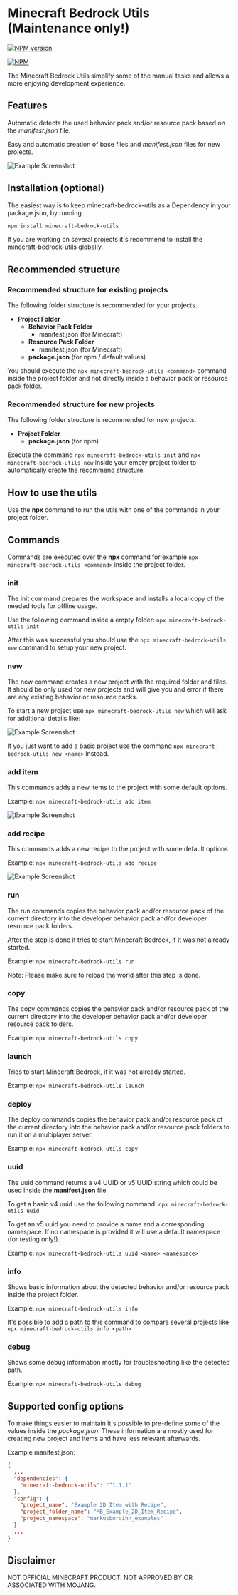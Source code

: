 # Minecraft Bedrock Utils (Maintenance only!)

[![NPM version](https://img.shields.io/npm/v/minecraft-bedrock-utils.svg)](https://www.npmjs.org/package/minecraft-bedrock-utils)

[![NPM](https://nodei.co/npm/minecraft-bedrock-utils.png?downloads=true&downloadRank=true)](https://nodei.co/npm/minecraft-bedrock-utils/)

The Minecraft Bedrock Utils simplify some of the manual tasks and allows a more
enjoying development experience.

## Features

Automatic detects the used behavior pack and/or resource pack based on the
_manifest.json_ file.

Easy and automatic creation of base files and _manifest.json_ files for new
projects.

![Example Screenshot](assets/new_project_example.jpg)

## Installation (optional)

The easiest way is to keep minecraft-bedrock-utils as a Dependency in your
package.json, by running

```bash
npm install minecraft-bedrock-utils
```

If you are working on several projects it's recommend to install the
minecraft-bedrock-utils globally.

## Recommended structure

### Recommended structure for existing projects

The following folder structure is recommended for your projects.

- **Project Folder**
  - **Behavior Pack Folder**
    - manifest.json (for Minecraft)
  - **Resource Pack Folder**
    - manifest.json (for Minecraft)
  - **package.json** (for npm / default values)

You should execute the `npx minecraft-bedrock-utils <command>` command inside
the project folder and not directly inside a behavior pack or resource pack
folder.

### Recommended structure for new projects

The following folder structure is recommended for new projects.

- **Project Folder**
  - **package.json** (for npm)

Execute the command `npx minecraft-bedrock-utils init` and
`npx minecraft-bedrock-utils new` inside your empty project folder to
automatically create the recommend structure.

## How to use the utils

Use the **npx** command to run the utils with one of the commands in your
project folder.

## Commands

Commands are executed over the **npx** command for example
`npx minecraft-bedrock-utils <command>` inside the project folder.

### init

The init command prepares the workspace and installs a local copy of the needed
tools for offline usage.

Use the following command inside a empty folder:
`npx minecraft-bedrock-utils init`

After this was successful you should use the `npx minecraft-bedrock-utils new`
command to setup your new project.

### new

The new command creates a new project with the required folder and files. It
should be only used for new projects and will give you and error if there are
any existing behavior or resource packs.

To start a new project use `npx minecraft-bedrock-utils new` which will ask for
additional details like:

![Example Screenshot](assets/new_project_example.jpg)

If you just want to add a basic project use the command
`npx minecraft-bedrock-utils new <name>` instead.

### add item

This commands adds a new items to the project with some default options.

Example: `npx minecraft-bedrock-utils add item`

![Example Screenshot](assets/new_item_example.jpg)

### add recipe

This commands adds a new recipe to the project with some default options.

Example: `npx minecraft-bedrock-utils add recipe`

![Example Screenshot](assets/new_recipe_example.jpg)

### run

The run commands copies the behavior pack and/or resource pack of the current
directory into the developer behavior pack and/or developer resource pack
folders.

After the step is done it tries to start Minecraft Bedrock, if it was not
already started.

Example: `npx minecraft-bedrock-utils run`

Note: Please make sure to reload the world after this step is done.

### copy

The copy commands copies the behavior pack and/or resource pack of the current
directory into the developer behavior pack and/or developer resource pack
folders.

Example: `npx minecraft-bedrock-utils copy`

### launch

Tries to start Minecraft Bedrock, if it was not already started.

Example: `npx minecraft-bedrock-utils launch`

### deploy

The deploy commands copies the behavior pack and/or resource pack of the current
directory into the behavior pack and/or resource pack folders to run it on a
multiplayer server.

Example: `npx minecraft-bedrock-utils copy`

### uuid

The uuid command returns a v4 UUID or v5 UUID string which could be used inside
the **manifest.json** file.

To get a basic v4 uuid use the following command:
`npx minecraft-bedrock-utils uuid`

To get an v5 uuid you need to provide a name and a corresponding namespace. If
no namespace is provided it will use a default namespace (for testing only!).

Example: `npx minecraft-bedrock-utils uuid <name> <namespace>`

### info

Shows basic information about the detected behavior and/or resource pack inside
the project folder.

Example: `npx minecraft-bedrock-utils info`

It's possible to add a path to this command to compare several projects like
`npx minecraft-bedrock-utils info <path>`

### debug

Shows some debug information mostly for troubleshooting like the detected path.

Example: `npx minecraft-bedrock-utils debug`

## Supported config options

To make things easier to maintain it's possible to pre-define some of the values
inside the _package.json_. These information are mostly used for creating new
project and items and have less relevant afterwards.

Example manifest.json:

```json
{
  ...
  "dependencies": {
    "minecraft-bedrock-utils": "^1.1.1"
  },
  "config": {
    "project_name": "Example 2D Item with Recipe",
    "project_folder_name": "MB_Example_2D_Item_Recipe",
    "project_namespace": "markusbordihn_examples"
  }
  ...
}
```

## Disclaimer

NOT OFFICIAL MINECRAFT PRODUCT. NOT APPROVED BY OR ASSOCIATED WITH MOJANG.
